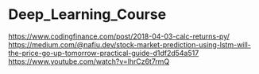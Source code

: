 # Deep_Learning_Course

https://www.codingfinance.com/post/2018-04-03-calc-returns-py/
https://medium.com/@nafiu.dev/stock-market-prediction-using-lstm-will-the-price-go-up-tomorrow-practical-guide-d1df2d54a517
https://www.youtube.com/watch?v=lhrCz6t7rmQ

